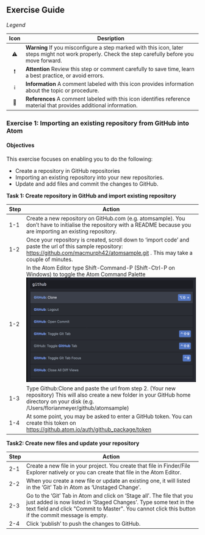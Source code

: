 ## Exercise Guide

_Legend_

Icon | Desription
 :---: | -------------
:warning:             | **Warning** If you misconfigure a step marked with this icon, later steps might not work properly. Check the step carefully before you move forward.
:exclamation:         | **Attention** Review this step or comment carefully to save time, learn a best practice, or avoid errors.
:information_source:  | **Information** A comment labeled with this icon provides information about the topic or procedure.
:book:                | **References** A comment labeled with this icon identifies reference material that provides additional information.


### Exercise 1: Importing an existing repository from GitHub into Atom

#### Objectives
This exercise focuses on enabling you to do the following:
- Create a repository in GitHub repositories
- Importing an existing repository into your new repositories.
- Update and add files and commit the changes to GitHub.

**Task 1: Create repository in GitHub and import existing repository**

Step | Action
---- | -------------
1-1  | Create a new repository on GitHub.com (e.g. atomsample). You don’t have to initialise the repository with a README because you are importing an existing repository.
1-2  | Once your repository is created, scroll down to ‘import code’ and paste the url of this sample repository: https://github.com/macmurph42/atomsample.git . This may take a couple of minutes.
1-2  | In the Atom Editor type Shift-Command-P (Shift-Ctrl-P on Windows) to toggle the Atom Command Palette ![Image](gittoggle.png)  
1-3  | Type Github:Clone and paste the url from step 2.  (Your new repository) This will also create a new folder in your GitHub home directory on your disk (e.g. /Users/florianmeyer/github/atomsample)
1-4  | At some point, you may be asked to enter a GitHub token. You can create this token on https://github.atom.io/auth/github_package/token

**Task2: Create new files and update your repository**

Step | Action
---- | -------------
2-1  | Create a new file in your project. You create that file in Finder/File Explorer natively or you can create that file in the Atom Editor.
2-2  | When you create a new file or update an existing one, it will listed in the ‘Git’ Tab in Atom as ‘Unstaged Change’.
2-3 | Go to the ‘Git’ Tab in Atom and click on ‘Stage all’. The file that you just added is now listed in ‘Staged Changes’. Type some text in the text field and click "Commit to Master". You cannot click this button if the commit message is empty.
2-4 | Click ‘publish’ to push the changes to GitHub.  
